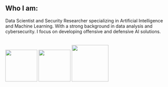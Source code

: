## Who I am:
Data Scientist and Security Researcher specializing in Artificial Intelligence and Machine Learning. With a strong background in data analysis and cybersecurity. I focus on developing offensive and defensive AI solutions.
<br>
<br>
<br>
<img src="https://github.com/user-attachments/assets/e11f8d82-e55a-442c-aa9c-1c2feb894a0d" width="100" height="100" />
<img src="https://github.com/user-attachments/assets/95f603dc-a13c-4f5c-8d88-82e84945e3d1" width="100" height="100" />
<img src="https://github.com/user-attachments/assets/8dadd17f-450a-40d4-962e-b7a1711a2d02" width="115" height="115" />
